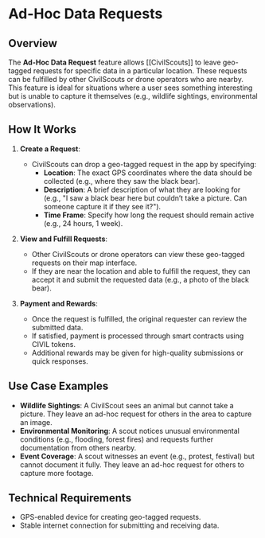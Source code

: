 # Ad-Hoc Data Requests

## Overview

The **Ad-Hoc Data Request** feature allows [[CivilScouts]] to leave geo-tagged requests for specific data in a particular location. These requests can be fulfilled by other CivilScouts or drone operators who are nearby. This feature is ideal for situations where a user sees something interesting but is unable to capture it themselves (e.g., wildlife sightings, environmental observations).

## How It Works

1. **Create a Request**:
   - CivilScouts can drop a geo-tagged request in the app by specifying:
     - **Location**: The exact GPS coordinates where the data should be collected (e.g., where they saw the black bear).
     - **Description**: A brief description of what they are looking for (e.g., "I saw a black bear here but couldn’t take a picture. Can someone capture it if they see it?").
     - **Time Frame**: Specify how long the request should remain active (e.g., 24 hours, 1 week).

2. **View and Fulfill Requests**:
   - Other CivilScouts or drone operators can view these geo-tagged requests on their map interface.
   - If they are near the location and able to fulfill the request, they can accept it and submit the requested data (e.g., a photo of the black bear).

3. **Payment and Rewards**:
   - Once the request is fulfilled, the original requester can review the submitted data.
   - If satisfied, payment is processed through smart contracts using CIVIL tokens.
   - Additional rewards may be given for high-quality submissions or quick responses.

## Use Case Examples

- **Wildlife Sightings**: A CivilScout sees an animal but cannot take a picture. They leave an ad-hoc request for others in the area to capture an image.
- **Environmental Monitoring**: A scout notices unusual environmental conditions (e.g., flooding, forest fires) and requests further documentation from others nearby.
- **Event Coverage**: A scout witnesses an event (e.g., protest, festival) but cannot document it fully. They leave an ad-hoc request for others to capture more footage.

## Technical Requirements

- GPS-enabled device for creating geo-tagged requests.
- Stable internet connection for submitting and receiving data.